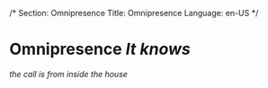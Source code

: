 /*
Section: Omnipresence
Title: Omnipresence
Language: en-US
*/

# Omnipresence *It knows*
_the call is from inside the house_

